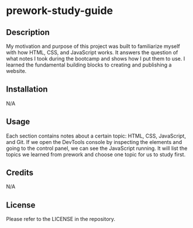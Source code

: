 # prework-study-guide

## Description

My motivation and purpose of this project was built to familiarize myself with how HTML, CSS, and JavaScript works. It answers the question of what notes I took during the bootcamp and shows how I put them to use. I learned the fundamental building blocks to creating and publishing a website.

## Installation

N/A

## Usage

Each section contains notes about a certain topic: HTML, CSS, JavaScript, and Git. If we open the DevTools console by inspecting the elements and going to the control panel, we can see the JavaScript running. It will list the topics we learned from prework and choose one topic for us to study first.

## Credits

N/A

## License

Please refer to the LICENSE in the repository.